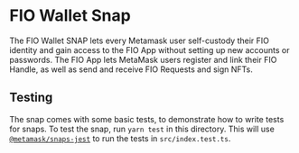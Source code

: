 # FIO Wallet Snap

The FIO Wallet SNAP lets every Metamask user self-custody their FIO identity and gain access to the FIO App without setting up new accounts or passwords. The FIO App lets MetaMask users  register and link their FIO Handle, as well as send and receive FIO Requests and sign NFTs.

## Testing

The snap comes with some basic tests, to demonstrate how to write tests for
snaps. To test the snap, run `yarn test` in this directory. This will use
[`@metamask/snaps-jest`](https://github.com/MetaMask/snaps/tree/main/packages/snaps-jest)
to run the tests in `src/index.test.ts`.
